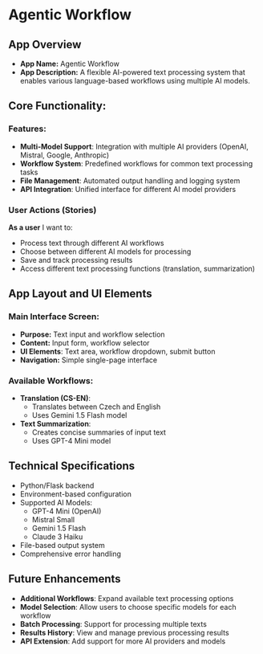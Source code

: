 # Agentic Workflow

## App Overview
- **App Name:** Agentic Workflow
- **App Description:** A flexible AI-powered text processing system that enables various language-based workflows using multiple AI models.

## Core Functionality:

### Features:
- **Multi-Model Support**: Integration with multiple AI providers (OpenAI, Mistral, Google, Anthropic)
- **Workflow System**: Predefined workflows for common text processing tasks
- **File Management**: Automated output handling and logging system
- **API Integration**: Unified interface for different AI model providers

### User Actions (Stories)
**As a user** I want to:
- Process text through different AI workflows
- Choose between different AI models for processing
- Save and track processing results
- Access different text processing functions (translation, summarization)

## App Layout and UI Elements

### **Main Interface Screen:**
- **Purpose:** Text input and workflow selection
- **Content:** Input form, workflow selector
- **UI Elements**: Text area, workflow dropdown, submit button
- **Navigation:** Simple single-page interface

### **Available Workflows:**
- **Translation (CS-EN)**: 
  - Translates between Czech and English
  - Uses Gemini 1.5 Flash model
- **Text Summarization**: 
  - Creates concise summaries of input text
  - Uses GPT-4 Mini model

## Technical Specifications
- Python/Flask backend
- Environment-based configuration
- Supported AI Models:
  - GPT-4 Mini (OpenAI)
  - Mistral Small
  - Gemini 1.5 Flash
  - Claude 3 Haiku
- File-based output system
- Comprehensive error handling

## Future Enhancements
- **Additional Workflows**: Expand available text processing options
- **Model Selection**: Allow users to choose specific models for each workflow
- **Batch Processing**: Support for processing multiple texts
- **Results History**: View and manage previous processing results
- **API Extension**: Add support for more AI providers and models
